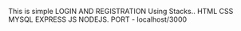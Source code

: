 This is simple LOGIN AND REGISTRATION
Using Stacks..
HTML
CSS
MYSQL
EXPRESS JS
NODEJS.
PORT - localhost/3000
